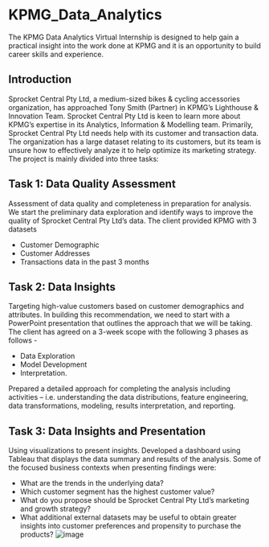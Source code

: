 # KPMG_Data_Analytics
The KPMG Data Analytics Virtual Internship is designed to help gain a practical insight into the work done at KPMG and it is an opportunity to build career skills and experience.

## Introduction
Sprocket Central Pty Ltd, a medium-sized bikes & cycling accessories organization, has approached Tony Smith (Partner) in KPMG’s Lighthouse & Innovation Team. Sprocket Central Pty Ltd  is keen to learn more about KPMG’s expertise in its Analytics, Information & Modelling team. 
Primarily, Sprocket Central Pty Ltd needs help with its customer and transaction data. The organization has a large dataset relating to its customers, but its team is unsure how to effectively analyze it to help optimize its marketing strategy. 
The project is mainly divided into three tasks:

## Task 1: Data Quality Assessment
Assessment of data quality and completeness in preparation for analysis.  We start the preliminary data exploration and identify ways to improve the quality of Sprocket Central Pty Ltd’s data. 
The client provided KPMG with 3 datasets  
+ Customer Demographic 
+ Customer Addresses
+ Transactions data in the past 3 months    
 

## Task 2: Data Insights
Targeting high-value customers based on customer demographics and attributes.
In building this recommendation, we need to start with a PowerPoint presentation that outlines the approach that we will be taking. The client has agreed on a 3-week scope with the following 3 phases as follows - 
+ Data Exploration 
+ Model Development  
+ Interpretation.

Prepared a detailed approach for completing the analysis including activities – i.e. understanding the data distributions, feature engineering, data transformations, modeling, results interpretation, and reporting.


## Task 3: Data Insights and Presentation
Using visualizations to present insights.
Developed a dashboard using Tableau that displays the data summary and results of the analysis. Some of the focused business contexts when presenting findings were:
+ What are the trends in the underlying data?
+ Which customer segment has the highest customer value?
+ What do you propose should be Sprocket Central Pty Ltd’s marketing and growth strategy?
+ What additional external datasets may be useful to obtain greater insights into customer preferences and propensity to purchase the products?
  ![image](https://github.com/vkquests/KPMG_Data_Analytics/assets/126692346/12675e4c-160a-4e37-95a3-1174d57ed71a)


